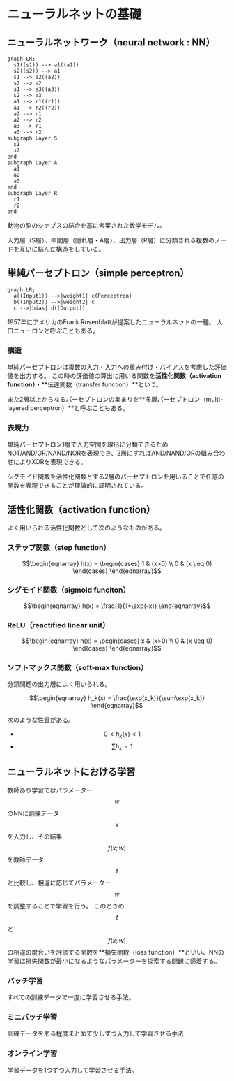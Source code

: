 # ニューラルネットの基礎

## ニューラルネットワーク（neural network : NN）

```mermaid
graph LR;
  s1((s1)) --> a1((a1))
  s2((s2)) --> a1
  s1 --> a2((a2))
  s2 --> a2
  s1 --> a3((a3))
  s2 --> a3
  a1 --> r1((r1))
  a1 --> r2((r2))
  a2 --> r1
  a2 --> r2
  a3 --> r1
  a3 --> r2
subgraph Layer S
  s1
  s2
end
subgraph Layer A
  a1
  a2
  a3
end
subgraph Layer R
  r1
  r2
end
```

動物の脳のシナプスの結合を基に考案された数学モデル。

入力層（S層）、中間層（隠れ層・A層）、出力層（R層）に分類される複数のノードを互いに結んだ構造をしている。

## 単純パーセプトロン（simple perceptron）

```mermaid
graph LR;
  a((Input1)) -->|weight1| c(Perceptron)
  b((Input2)) -->|weight2| c
  c -->|bias| d((Output))
```

1957年にアメリカのFrank Rosenblattが提案したニューラルネットの一種。
人口ニューロンと呼ぶこともある。

### 構造

単純パーセプトロンは複数の入力・入力への重み付け・バイアスを考慮した評価値を出力する。
この時の評価値の算出に用いる関数を**活性化関数（activation function）**・**伝達関数（transfer function）**という。

また2層以上からなるパーセプトロンの集まりを**多層パーセプトロン（multi-layered perceptron）**と呼ぶこともある。

### 表現力

単純パーセプトロン1層で入力空間を線形に分類できるためNOT/AND/OR/NAND/NORを表現でき、2層にすればAND/NAND/ORの組み合わせによりXORを表現できる。

シグモイド関数を活性化関数とする2層のパーセプトロンを用いることで任意の関数を表現できることが理論的に証明されている。

## 活性化関数（activation function）

よく用いられる活性化関数として次のようなものがある。

### ステップ関数（step function）

$$\begin{eqnarray}
h(x) = \begin{cases}
1 & (x>0) \\ 0 & (x \leq 0)
\end{cases}
\end{eqnarray}$$

### シグモイド関数（sigmoid funciton）

$$\begin{eqnarray}
h(x) = \frac{1}{1+\exp(-x)}
\end{eqnarray}$$

### ReLU（reactified linear unit）

$$\begin{eqnarray}
h(x) = \begin{cases}
x & (x>0) \\ 0 & (x \leq 0)
\end{cases}
\end{eqnarray}$$

### ソフトマックス関数（soft-max function）

分類問題の出力層によく用いられる。

$$\begin{eqnarray}
h_k(x) = \frac{\exp(x_k)}{\sum\exp(x_k)}
\end{eqnarray}$$

次のような性質がある。

* $$0<h_k(x)<1$$
* $$\sum h_k = 1$$

## ニューラルネットにおける学習

教師あり学習ではパラメーター $$w$$ のNNに訓練データ $$x$$ を入力し、その結果 $$f(x;w)$$ を教師データ $$t$$ と比較し、相違に応じてパラメーター $$w$$ を調整することで学習を行う。
このときの $$t$$ と $$f(x;w)$$ の相違の度合いを評価する関数を**損失関数（loss function）**といい、NNの学習は損失関数が最小になるようなパラメーターを探索する問題に帰着する。

### バッチ学習

すべての訓練データで一度に学習させる手法。

### ミニバッチ学習

訓練データをある程度まとめて少しずつ入力して学習させる手法

### オンライン学習

学習データを1つずつ入力して学習させる手法。
